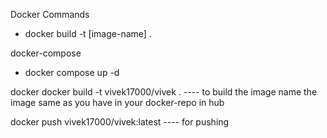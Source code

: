 Docker Commands 

- docker build -t [image-name] .

docker-compose
- docker compose up -d

docker 
docker build -t vivek17000/vivek .  ---- to build the image name the image same as you have in your docker-repo in hub

docker push vivek17000/vivek:latest ---- for pushing 